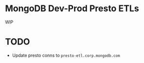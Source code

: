 # MongoDB Dev-Prod Presto ETLs

WIP

# TODO

- Update presto conns to `presto-etl.corp.mongodb.com`

